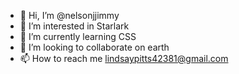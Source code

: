 - 👋 Hi, I’m @nelsonjjimmy
- 👀 I’m interested in Starlark
- 🌱 I’m currently learning CSS
- 💞️ I’m looking to collaborate on earth
- 📫 How to reach me lindsaypitts42381@gmail.com

<!---
nelsonjjimmy/nelsonjjimmy is a ✨ special ✨ repository because its `README.md` (this file) appears on your GitHub profile.
You can click the Preview link to take a look at your changes.
--->
